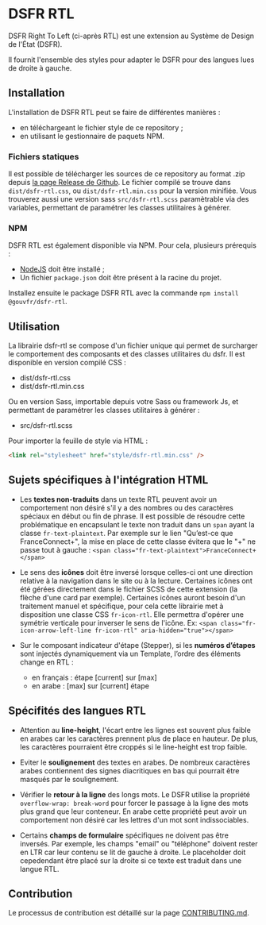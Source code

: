 # DSFR RTL

DSFR Right To Left (ci-après RTL) est une extension au Système de Design de l'État (DSFR).

Il fournit l'ensemble des styles pour adapter le DSFR pour des langues lues de droite à gauche.


## Installation

L'installation de DSFR RTL peut se faire de différentes manières :
* en téléchargeant le fichier style de ce repository ;
* en utilisant le gestionnaire de paquets NPM.

### Fichiers statiques

Il est possible de télécharger les sources de ce repository au format .zip depuis [la page Release de Github](https://github.com/GouvernementFR/dsfr-rtl/releases). Le fichier compilé se trouve dans `dist/dsfr-rtl.css`, ou `dist/dsfr-rtl.min.css` pour la version minifiée. Vous trouverez aussi une version sass `src/dsfr-rtl.scss` paramètrable via des variables, permettant de paramétrer les classes utilitaires à générer.

### NPM

DSFR RTL est également disponible via NPM. Pour cela, plusieurs prérequis :
* [NodeJS](https://nodejs.org/fr) doit être installé ;
* Un fichier `package.json` doit être présent à la racine du projet.

Installez ensuite le package DSFR RTL avec la commande `npm install @gouvfr/dsfr-rtl`.

## Utilisation
La librairie dsfr-rtl se compose d'un fichier unique qui permet de surcharger le comportement des composants et des classes utilitaires du dsfr.
Il est disponible en version compilé CSS :
* dist/dsfr-rtl.css
* dist/dsfr-rtl.min.css

Ou en version Sass, importable depuis votre Sass ou framework Js, et permettant de paramétrer les classes utilitaires à générer :
* src/dsfr-rtl.scss


Pour importer la feuille de style via HTML :

```html
<link rel="stylesheet" href="style/dsfr-rtl.min.css" />
```

## Sujets spécifiques à l'intégration HTML

* Les **textes non-traduits** dans un texte RTL peuvent avoir un comportement non désiré s'il y a des nombres ou des caractères spéciaux en début ou fin de phrase. Il est possible de résoudre cette problématique en encapsulant le texte non traduit dans un `span` ayant la classe `fr-text-plaintext`.
Par exemple sur le lien "Qu’est-ce que FranceConnect+", la mise en place de cette classe évitera que le "+" ne passe tout à gauche : `<span class="fr-text-plaintext">FranceConnect+</span>`

* Le sens des **icônes** doit être inversé lorsque celles-ci ont une direction relative à la navigation dans le site ou à la lecture. Certaines icônes ont été gérées directement dans le fichier SCSS de cette extension (la flèche d'une card par exemple).
Certaines icônes auront besoin d'un traitement manuel et spécifique, pour cela cette librairie met à disposition une classe CSS `fr-icon-rtl`. Elle permettra d'opérer une symétrie verticale pour inverser le sens de l'icône. Ex: `<span class="fr-icon-arrow-left-line fr-icon-rtl" aria-hidden="true"></span>`


* Sur le composant indicateur d'étape (Stepper), si les **numéros d’étapes** sont injectés dynamiquement via un Template, l’ordre des éléments change en RTL :
    * en français : étape [current] sur [max]
    * en arabe : [max] sur [current] étape


## Spécifités des langues RTL

* Attention au **line-height**, l'écart entre les lignes est souvent plus faible en arabes car les caractères prennent plus de place en hauteur. De plus, les caractères pourraient être croppés si le line-height est trop faible.

* Eviter le **soulignement** des textes en arabes. De nombreux caractères arabes contiennent des signes diacritiques en bas qui pourrait être masqués par le soulignement.

* Vérifier le **retour à la ligne** des longs mots. Le DSFR utilise la propriété `overflow-wrap: break-word` pour forcer le passage à la ligne des mots plus grand que leur conteneur. En arabe cette propriété peut avoir un comportement non désiré car les lettres d'un mot sont indissociables.

* Certains **champs de formulaire** spécifiques ne doivent pas être inversés. Par exemple, les champs "email" ou "téléphone" doivent rester en LTR car leur contenu se lit de gauche à droite. Le placeholder doit cepedendant être placé sur la droite si ce texte est traduit dans une langue RTL.

## Contribution
Le processus de contribution est détaillé sur la page [CONTRIBUTING.md](https://github.com/GouvernementFR/dsfr-rtl/blob/dev/CONTRIBUTING.md).